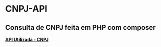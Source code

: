 # CNPJ-API
<b>
  <h2>Consulta de CNPJ feita em PHP com composer</h2>
   <a href="https://apiconsultacnpj.com.br">API Utilizada - CNPJ</a> 
</b>

